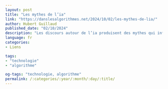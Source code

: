 ```yaml
---
layout: post
title: "Les mythes de l’ia"
link: "https://danslesalgorithmes.net/2024/10/02/les-mythes-de-lia/"
author: Hubert Guillaud
published_date: "02/10/2024"
description: "Les discours autour de l’ia produisent des mythes qui influencent notre compréhension de ce qu’elle est, produisant une perception confuse de leur réalité… pour mieux influer les transformations légales à venir."
language: fr
categories:
- Liens

tags:
- "technologie"
- "algorithme"

og-tags: "technologie, algorithme"
permalink: /:categories/:year/:month/:day/:title/
---
```

